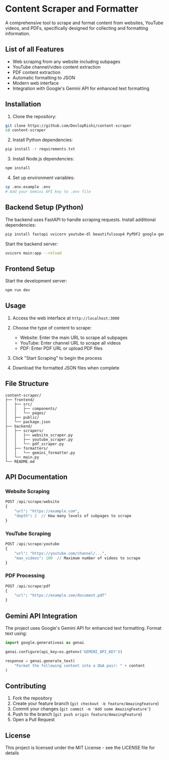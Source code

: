 # Content Scraper and Formatter

A comprehensive tool to scrape and format content from websites, YouTube videos, and PDFs, specifically designed for collecting and formatting information.

## List of all Features

- Web scraping from any website including subpages
- YouTube channel/video content extraction
- PDF content extraction
- Automatic formatting to JSON
- Modern web interface
- Integration with Google's Gemini API for enhanced text formatting

## Installation

1. Clone the repository:
```bash
git clone https://github.com/DevlopRishi/content-scraper
cd content-scraper
```

2. Install Python dependencies:
```bash
pip install -r requirements.txt
```

3. Install Node.js dependencies:
```bash
npm install
```

4. Set up environment variables:
```bash
cp .env.example .env
# Add your Gemini API key to .env file
```

## Backend Setup (Python)

The backend uses FastAPI to handle scraping requests. Install additional dependencies:

```bash
pip install fastapi uvicorn youtube-dl beautifulsoup4 PyPDF2 google-generativeai
```

Start the backend server:
```bash
uvicorn main:app --reload
```

## Frontend Setup

Start the development server:
```bash
npm run dev
```

## Usage

1. Access the web interface at `http://localhost:3000`

2. Choose the type of content to scrape:
   - Website: Enter the main URL to scrape all subpages
   - YouTube: Enter channel URL to scrape all videos
   - PDF: Enter PDF URL or upload PDF files

3. Click "Start Scraping" to begin the process

4. Download the formatted JSON files when complete

## File Structure

```
content-scraper/
├── frontend/
│   ├── src/
│   │   ├── components/
│   │   └── pages/
│   ├── public/
│   └── package.json
├── backend/
│   ├── scrapers/
│   │   ├── website_scraper.py
│   │   ├── youtube_scraper.py
│   │   └── pdf_scraper.py
│   ├── formatters/
│   │   └── gemini_formatter.py
│   └── main.py
└── README.md
```

## API Documentation

### Website Scraping
```python
POST /api/scrape/website
{
    "url": "https://example.com",
    "depth": 2  // How many levels of subpages to scrape
}
```

### YouTube Scraping
```python
POST /api/scrape/youtube
{
    "url": "https://youtube.com/channel/...",
    "max_videos": 100  // Maximum number of videos to scrape
}
```

### PDF Processing
```python
POST /api/scrape/pdf
{
    "url": "https://example.com/document.pdf"
}
```

## Gemini API Integration

The project uses Google's Gemini API for enhanced text formatting. Format text using:

```python
import google.generativeai as genai

genai.configure(api_key=os.getenv('GEMINI_API_KEY'))

response = genai.generate_text(
    "Format the following content into a Q&A pair: " + content
)
```

## Contributing

1. Fork the repository
2. Create your feature branch (`git checkout -b feature/AmazingFeature`)
3. Commit your changes (`git commit -m 'Add some AmazingFeature'`)
4. Push to the branch (`git push origin feature/AmazingFeature`)
5. Open a Pull Request

## License

This project is licensed under the MIT License - see the LICENSE file for details
